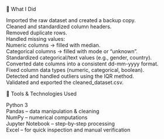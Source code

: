 🔹 What I Did

Imported the raw dataset and created a backup copy.<br>
Cleaned and standardized column headers.<br>
Removed duplicate rows.<br>
Handled missing values:<br>
Numeric columns → filled with median.<br>
Categorical columns → filled with mode or “unknown”.<br>
Standardized categorical/text values (e.g., gender, country).<br>
Converted date columns into a consistent dd-mm-yyyy format.<br>
Fixed column data types (numeric, categorical, boolean).<br>
Detected and handled outliers using the IQR method.<br>
Validated and exported the cleaned_dataset.csv.<br>

🔹 Tools & Technologies Used

Python 3<br>
Pandas – data manipulation & cleaning<br>
NumPy – numerical computations<br>
Jupyter Notebook – step-by-step processing<br>
Excel – for quick inspection and manual verification<br>

